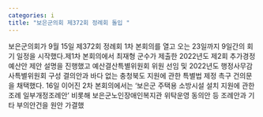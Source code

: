 ```yaml
---
categories: i
title: "보은군의회 제372회 정례회 돌입 "
---
```

보은군의회가 9월 15일 제372회 정례회 1차 본회의를 열고 오는 23일까지 9일간의 회기 일정을 시작했다.제1차 본회의에서 최재형 군수가 제출한 2022년도 제2회 추가경정 예산안 제안 설명을 진행했고 예산결산특별위원회 위원 선임 및 2022년도 행정사무감사특별위원회 구성 결의안과 바다 없는 충청북도 지원에 관한 특별법 제정 촉구 건의문을 채택했다. 16일 이어진 2차 본회의에서는 ‘보은군 주택용 소방시설 설치 지원에 관한 조례 일부개정조례안’ 비롯해 보은군노인장애인복지관 위탁운영 동의안 등 조례안과 기타 부의안건을 원안 가결했